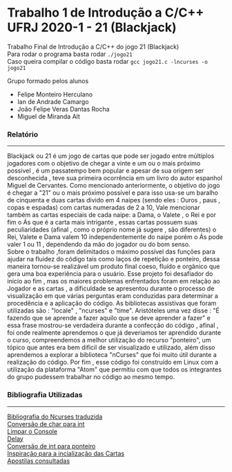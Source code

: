 # Trabalho 1 de Introdução a C/C++ UFRJ 2020-1 - 21 (Blackjack)
Trabalho Final de Introdução a C/C++ do jogo 21 (Blackjack) <br>
Para rodar o programa basta rodar <code>./jogo21</code> <br>
Caso queira compilar o código basta rodar <code>gcc jogo21.c -lncurses -o jogo21</code> <br>

Grupo formado pelos alunos
<ul>
<li>Felipe Monteiro Herculano</li>
<li>Ian de Andrade Camargo</li>
<li>João Felipe Veras Dantas Rocha</li>
 <li>Miguel de Miranda Alt</li>
</ul> 

### Relatório
***

Blackjack ou 21 é um jogo de cartas que pode ser jogado entre múltiplos jogadores com o objetivo de chegar a vinte e um ou o mais próximo possivel , é um passatempo bem popular e apesar de sua origem ser desconhecida , teve sua primeira ocorrência em um livro do autor espanhol Miguel de Cervantes. Como mencionado anteriormente, o objetivo do jogo é chegar a "21" ou o mais próximo possível e para isso usa-se um baralho de cinquenta e duas cartas divido em 4 naipes (sendo eles : Ouros , paus , copas e espadas) com cartas numeradas de 2 a 10,  Vale mencionar também as cartas especiais de cada naipe: a Dama, o Valete , o Rei e por fim o Ás que é a carta mais intrigante , essas cartas possuem suas peculiaridades (afinal , como o próprio nome já sugere , são diferentes) o Rei, Valete e Dama valem 10 independentemente do naipe porém o Ás pode valer 1 ou 11 , dependendo da mão do jogador ou do bom senso.<br>
            Sobre o trabalho ,foram delimitados o máximo possível das funções para ajudar na fluidez do código tais como laços de repetição e ponteiro, dessa maneira tornou-se realizável um produto final coeso, fluído e orgânico que gera uma boa experiência para o usuário. Esse projeto foi desafiador do inicío ao fim , mas os maiores problemas enfrentados foram em relação ao Jogador e as cartas , a dificuldade se apresentou durante o processo de visualização em que várias perguntas eram conduzidas para determinar a procedência e a aplicação do código. As bibliotecas assistivas que foram utilizadas  são : "locale" , "ncurses" e "time". Aristóteles uma vez disse : "É fazendo que se aprende a fazer aquilo que se deve aprender a fazer" e essa frase mostrou-se verdadeira durante a confecção do código , afinal , foi onde realmente aprendemos o que já deveriamos ter aprendido durante o curso, compreendemos a melhor utilização do recurso "ponteiro", um tópico que antes era bem dificil de ser visualizado e utilizado, além disso aprendemos a explorar a biblioteca "nCurses" que foi muito útil durante a realização do código. Por fim , esse código foi construído em Linux com a utilização da plataforma "Atom" que permitiu com que todos os integrantes do grupo pudessem trabalhar no código ao mesmo tempo.<br>


### Bibliografia Utilizadas
---
[Bibliografia do Ncurses traduzida](https://terminalroot.com.br/ncurses/) <br>
[Conversão de char para int](https://www.tutorialspoint.com/how-do-i-convert-a-char-to-an-int-in-c-and-cplusplus) <br>
[Limpar o Console](https://www.geeksforgeeks.org/clear-console-c-language/) <br>
[Delay](https://www.geeksforgeeks.org/time-delay-c/) <br>
[Conversão de int para ponteiro](https://stackoverflow.com/questions/42221707/assigning-an-int-to-a-pointer-what-happens) <br>
[Inspiração para a incialização das Cartas](https://www.clubedohardware.com.br/topic/1309926-c%C3%B3digo-em-c-sobre-cartas/) <br>
[Apostilas consultadas](https://www.andrebrito.net/disciplinas/intro-cpp) <br>
